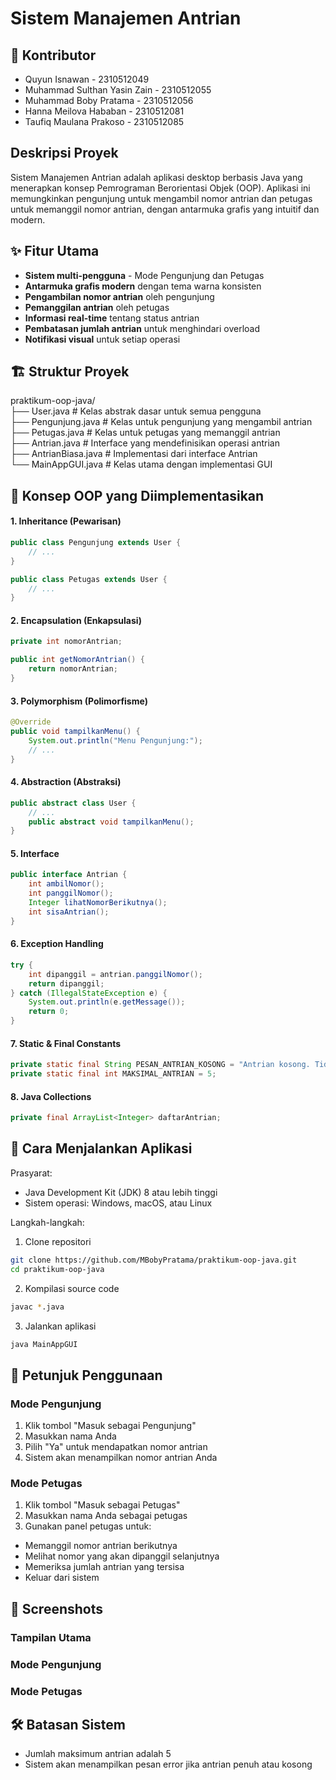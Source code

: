 # Sistem Manajemen Antrian

## 🤝 Kontributor
- Quyun Isnawan - 2310512049
- Muhammad Sulthan Yasin Zain - 2310512055
- Muhammad Boby Pratama - 2310512056
- Hanna Meilova Hababan - 2310512081
- Taufiq Maulana Prakoso - 2310512085

## Deskripsi Proyek
Sistem Manajemen Antrian adalah aplikasi desktop berbasis Java yang menerapkan konsep Pemrograman Berorientasi Objek (OOP). Aplikasi ini memungkinkan pengunjung untuk mengambil nomor antrian dan petugas untuk memanggil nomor antrian, dengan antarmuka grafis yang intuitif dan modern.

## ✨ Fitur Utama
- **Sistem multi-pengguna** - Mode Pengunjung dan Petugas
- **Antarmuka grafis modern** dengan tema warna konsisten
- **Pengambilan nomor antrian** oleh pengunjung
- **Pemanggilan antrian** oleh petugas
- **Informasi real-time** tentang status antrian
- **Pembatasan jumlah antrian** untuk menghindari overload
- **Notifikasi visual** untuk setiap operasi

## 🏗️ Struktur Proyek
praktikum-oop-java/ <br>
      ├── User.java             # Kelas abstrak dasar untuk semua pengguna <br>
      ├── Pengunjung.java       # Kelas untuk pengunjung yang mengambil antrian <br>
      ├── Petugas.java          # Kelas untuk petugas yang memanggil antrian <br>
      ├── Antrian.java          # Interface yang mendefinisikan operasi antrian <br>
      ├── AntrianBiasa.java     # Implementasi dari interface Antrian <br>
      └── MainAppGUI.java       # Kelas utama dengan implementasi GUI

## 🧩 Konsep OOP yang Diimplementasikan
#### 1. Inheritance (Pewarisan)
```java
public class Pengunjung extends User {
    // ...
}

public class Petugas extends User {
    // ...
}
```

#### 2. Encapsulation (Enkapsulasi)
```java
private int nomorAntrian;

public int getNomorAntrian() {
    return nomorAntrian;
}
```

#### 3. Polymorphism (Polimorfisme)
```java
@Override
public void tampilkanMenu() {
    System.out.println("Menu Pengunjung:");
    // ...
}
```

#### 4. Abstraction (Abstraksi)
```java
public abstract class User {
    // ...
    public abstract void tampilkanMenu();
}
```

#### 5. Interface
```java
public interface Antrian {
    int ambilNomor();
    int panggilNomor();
    Integer lihatNomorBerikutnya();
    int sisaAntrian();
}
```

#### 6. Exception Handling
```java
try {
    int dipanggil = antrian.panggilNomor();
    return dipanggil;
} catch (IllegalStateException e) {
    System.out.println(e.getMessage());
    return 0;
}
```

#### 7. Static & Final Constants
```java
private static final String PESAN_ANTRIAN_KOSONG = "Antrian kosong. Tidak ada nomor untuk dipanggil.";
private static final int MAKSIMAL_ANTRIAN = 5;
```

#### 8. Java Collections
```java
private final ArrayList<Integer> daftarAntrian;
```

## 🚀 Cara Menjalankan Aplikasi
Prasyarat:
- Java Development Kit (JDK) 8 atau lebih tinggi
- Sistem operasi: Windows, macOS, atau Linux

Langkah-langkah:
1. Clone repositori
```bash
git clone https://github.com/MBobyPratama/praktikum-oop-java.git
cd praktikum-oop-java
```

2. Kompilasi source code
```bash
javac *.java
```

3. Jalankan aplikasi
```bash
java MainAppGUI
```

## 📝 Petunjuk Penggunaan
### Mode Pengunjung
1. Klik tombol "Masuk sebagai Pengunjung"
2. Masukkan nama Anda
3. Pilih "Ya" untuk mendapatkan nomor antrian
4. Sistem akan menampilkan nomor antrian Anda

### Mode Petugas
1. Klik tombol "Masuk sebagai Petugas"
2. Masukkan nama Anda sebagai petugas
3. Gunakan panel petugas untuk:
- Memanggil nomor antrian berikutnya
- Melihat nomor yang akan dipanggil selanjutnya
- Memeriksa jumlah antrian yang tersisa
- Keluar dari sistem

## 📸 Screenshots
### Tampilan Utama

### Mode Pengunjung

### Mode Petugas

## 🛠️ Batasan Sistem
- Jumlah maksimum antrian adalah 5
- Sistem akan menampilkan pesan error jika antrian penuh atau kosong
